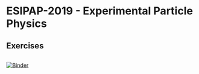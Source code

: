 # ESIPAP-2019 - Experimental Particle Physics

## Exercises

<a href="https://cern.ch/swanserver/cgi-bin/go/?projurl=https://github.com/marcodelmastro/ESIPAP-2019.git" target="_blank"><img alt="" src="http://swanserver.web.cern.ch/swanserver/images/badge_swan_white_150.png" />

[![Binder](https://mybinder.org/badge_logo.svg)](https://mybinder.org/v2/gh/marcodelmastro/ESIPAP-2019/master)